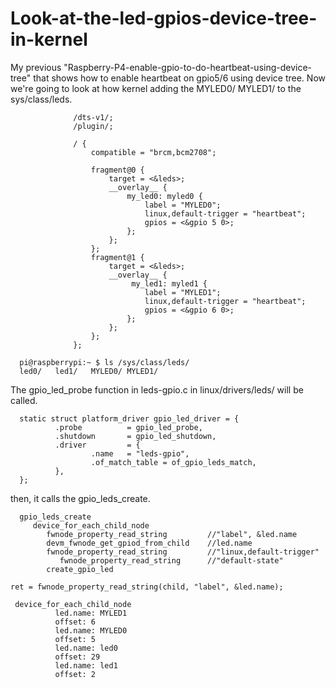 # Look-at-the-led-gpios-device-tree-in-kernel
My previous "Raspberry-P4-enable-gpio-to-do-heartbeat-using-device-tree" that shows how to enable heartbeat on gpio5/6 using device tree. Now we're going to look at how kernel adding the MYLED0/ MYLED1/ to the sys/class/leds. 

                  /dts-v1/;
                  /plugin/;

                  / {
                      compatible = "brcm,bcm2708";

                      fragment@0 {
                          target = <&leds>;
                          __overlay__ {
                              my_led0: myled0 {
                                  label = "MYLED0";
                                  linux,default-trigger = "heartbeat";
                                  gpios = <&gpio 5 0>;
                              };
                          };
                      };
                      fragment@1 {
                          target = <&leds>;
                          __overlay__ {
                               my_led1: myled1 {
                                  label = "MYLED1";
                                  linux,default-trigger = "heartbeat";
                                  gpios = <&gpio 6 0>;
                              };
                          };
                      };
                  };
      
      pi@raspberrypi:~ $ ls /sys/class/leds/
      led0/   led1/   MYLED0/ MYLED1/ 
      
The gpio_led_probe function in leds-gpio.c in linux/drivers/leds/ will be called.

      static struct platform_driver gpio_led_driver = {
              .probe          = gpio_led_probe,
              .shutdown       = gpio_led_shutdown,
              .driver         = {
                      .name   = "leds-gpio",
                      .of_match_table = of_gpio_leds_match,
              },
      };

then, it calls the gpio_leds_create.  

      gpio_leds_create
         device_for_each_child_node    
            fwnode_property_read_string         //"label", &led.name
            devm_fwnode_get_gpiod_from_child    //led.name
            fwnode_property_read_string         //"linux,default-trigger"
               fwnode_property_read_string      //"default-state"
            create_gpio_led
            
    ret = fwnode_property_read_string(child, "label", &led.name);      

     device_for_each_child_node
              led.name: MYLED1
              offset: 6
              led.name: MYLED0
              offset: 5
              led.name: led0
              offset: 29
              led.name: led1
              offset: 2


